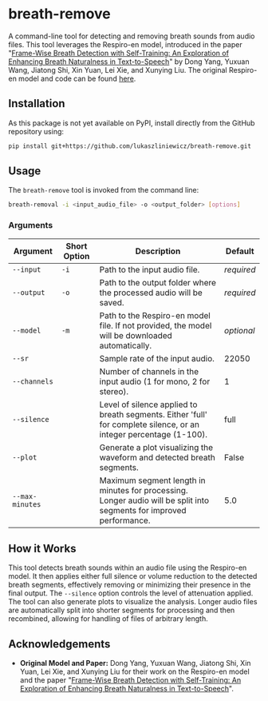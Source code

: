 # breath-remove

A command-line tool for detecting and removing breath sounds from audio files. This tool leverages the Respiro-en model, introduced in the paper "[Frame-Wise Breath Detection with Self-Training: An Exploration of Enhancing Breath Naturalness in Text-to-Speech](https://arxiv.org/abs/2402.00288)" by Dong Yang,  Yuxuan Wang,  Jiatong Shi,  Xin Yuan,  Lei Xie, and  Xunying Liu. The original Respiro-en model and code can be found [here](https://github.com/ydqmkkx/Breath-Detection).


## Installation

As this package is not yet available on PyPI, install directly from the GitHub repository using:

```bash
pip install git+https://github.com/lukaszliniewicz/breath-remove.git
```

## Usage

The `breath-remove` tool is invoked from the command line:

```bash
breath-removal -i <input_audio_file> -o <output_folder> [options]
```

### Arguments

| Argument        | Short Option | Description                                                                                                           | Default         |
|-----------------|--------------|-----------------------------------------------------------------------------------------------------------------------|-----------------|
| `--input`       | `-i`         | Path to the input audio file.                                                                                       | *required*      |
| `--output`      | `-o`         | Path to the output folder where the processed audio will be saved.                                                  | *required*      |
| `--model`       | `-m`         | Path to the Respiro-en model file. If not provided, the model will be downloaded automatically.                     | *optional*      |
| `--sr`          |              | Sample rate of the input audio.                                                                                      | 22050           |
| `--channels`    |              | Number of channels in the input audio (1 for mono, 2 for stereo).                                                   | 1               |
| `--silence`     |              | Level of silence applied to breath segments. Either 'full' for complete silence, or an integer percentage (1-100). | full           |
| `--plot`        |              | Generate a plot visualizing the waveform and detected breath segments.                                             | False           |
| `--max-minutes` |              | Maximum segment length in minutes for processing. Longer audio will be split into segments for improved performance. | 5.0             |



## How it Works

This tool detects breath sounds within an audio file using the Respiro-en model.  It then applies either full silence or volume reduction to the detected breath segments, effectively removing or minimizing their presence in the final output.  The `--silence` option controls the level of attenuation applied. The tool can also generate plots to visualize the analysis.  Longer audio files are automatically split into shorter segments for processing and then recombined, allowing for handling of files of arbitrary length.

## Acknowledgements

* **Original Model and Paper:**  Dong Yang, Yuxuan Wang, Jiatong Shi, Xin Yuan, Lei Xie, and Xunying Liu for their work on the Respiro-en model and the paper "[Frame-Wise Breath Detection with Self-Training: An Exploration of Enhancing Breath Naturalness in Text-to-Speech](https://arxiv.org/abs/2402.00288)".

